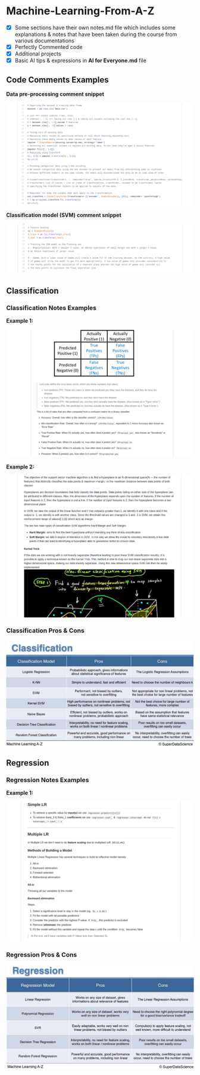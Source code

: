 # Machine-Learning-From-A-Z

- [x] Some sections have their own notes.md file which includes some explanations & notes that 
have been taken during the course from various documentations 
- [x] Perfectly Commented code 
- [x] Additional projects 
- [x] Basic AI tips & expressions in **AI for Everyone.md** file

## Code Comments Examples
**Data pre-processing comment snippet** 

![Comment1 Image](Images/Comments_ex1.png)

**Classification model (SVM) comment snippet** 

![Comment1 Image](Images/Comments_ex2.png)

## Classification

### Classification Notes Examples 
**Example 1:**

![Comment1 Image](Images/class_notes1.png)

**Example 2:**

![Comment1 Image](Images/class_notes2.png)


### Classification Pros & Cons

![Comment1 Image](Images/Class_models.jpeg)

## Regression
### Regression Notes Examples
**Example 1:**

![Comment1 Image](Images/reg_notes.png)

### Regression Pros & Cons

![Comment1 Image](Images/Reg_models.jpeg)

